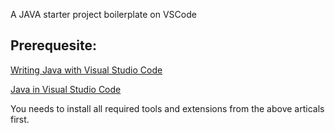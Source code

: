A JAVA starter project boilerplate on VSCode

Prerequesite:
---

[Writing Java with Visual Studio Code](https://code.visualstudio.com/docs/java/java-tutorial)

[Java in Visual Studio Code](https://code.visualstudio.com/docs/languages/java)

You needs to install all required tools and extensions from the above articals first.

